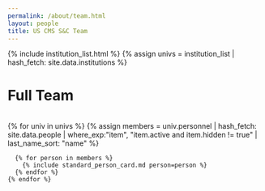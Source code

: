```yaml
---
permalink: /about/team.html
layout: people
title: US CMS S&C Team
---
```


{% include institution_list.html %}
{% assign univs = institution_list | hash_fetch: site.data.institutions %}

<h1>Full Team</h1><br>

<div class="container-fluid">
  <div class="row">
    {% for univ in univs %}
      {% assign members = univ.personnel | hash_fetch: site.data.people
                                         | where_exp:"item", "item.active and item.hidden != true"
                                         | last_name_sort: "name" %}

      {% for person in members %}
        {% include standard_person_card.md person=person %}
      {% endfor %}
    {% endfor %}
  </div>
</div>




